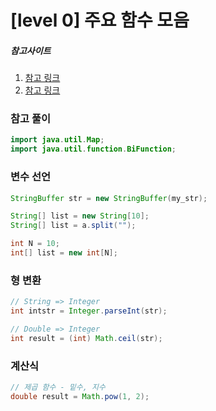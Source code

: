 # [level 0] 주요 함수 모음

##### 참고사이트
1. [참고 링크](https://www.appletong.com/entry/) 
2. [참고 링크](https://mozi.tistory.com/502) 

### 참고 풀이
```java
import java.util.Map;
import java.util.function.BiFunction;
```


### 변수 선언
```java
StringBuffer str = new StringBuffer(my_str);

String[] list = new String[10];
String[] list = a.split("");

int N = 10;
int[] list = new int[N];
```


### 형 변환
```java
// String => Integer
int intstr = Integer.parseInt(str);

// Double => Integer
int result = (int) Math.ceil(str);
```


### 계산식
```java
// 제곱 함수 - 밑수, 지수
double result = Math.pow(1, 2);
```